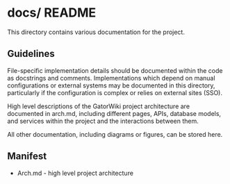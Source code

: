 
# docs/ README

This directory contains various documentation for the project.

## Guidelines

File-specific implementation details should be documented within the code as 
docstrings and comments. Implementations which depend on manual configurations
or external systems may be documented in this directory, particularly if the 
configuration is complex or relies on external sites (SSO).

High level descriptions of the GatorWiki project architecture are documented
in arch.md, including different pages, APIs, database models, and services
within the project and the interactions between them.

All other documentation, including diagrams or figures, can be stored here.

## Manifest

+ Arch.md - high level project architecture